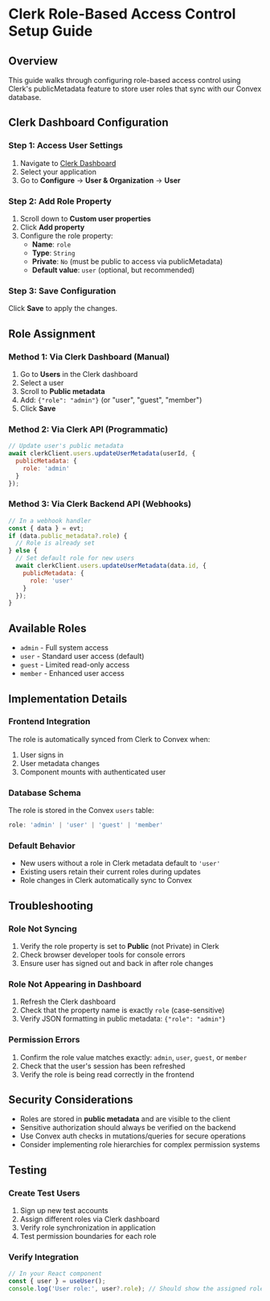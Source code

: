 # Clerk Role-Based Access Control Setup Guide

## Overview
This guide walks through configuring role-based access control using Clerk's publicMetadata feature to store user roles that sync with our Convex database.

## Clerk Dashboard Configuration

### Step 1: Access User Settings
1. Navigate to [Clerk Dashboard](https://dashboard.clerk.com)
2. Select your application
3. Go to **Configure** → **User & Organization** → **User**

### Step 2: Add Role Property
1. Scroll down to **Custom user properties**
2. Click **Add property**
3. Configure the role property:
   - **Name**: `role`
   - **Type**: `String`
   - **Private**: `No` (must be public to access via publicMetadata)
   - **Default value**: `user` (optional, but recommended)

### Step 3: Save Configuration
Click **Save** to apply the changes.

## Role Assignment

### Method 1: Via Clerk Dashboard (Manual)
1. Go to **Users** in the Clerk dashboard
2. Select a user
3. Scroll to **Public metadata**
4. Add: `{"role": "admin"}` (or "user", "guest", "member")
5. Click **Save**

### Method 2: Via Clerk API (Programmatic)
```javascript
// Update user's public metadata
await clerkClient.users.updateUserMetadata(userId, {
  publicMetadata: {
    role: 'admin'
  }
});
```

### Method 3: Via Clerk Backend API (Webhooks)
```javascript
// In a webhook handler
const { data } = evt;
if (data.public_metadata?.role) {
  // Role is already set
} else {
  // Set default role for new users
  await clerkClient.users.updateUserMetadata(data.id, {
    publicMetadata: {
      role: 'user'
    }
  });
}
```

## Available Roles
- `admin` - Full system access
- `user` - Standard user access (default)
- `guest` - Limited read-only access
- `member` - Enhanced user access

## Implementation Details

### Frontend Integration
The role is automatically synced from Clerk to Convex when:
1. User signs in
2. User metadata changes
3. Component mounts with authenticated user

### Database Schema
The role is stored in the Convex `users` table:
```typescript
role: 'admin' | 'user' | 'guest' | 'member'
```

### Default Behavior
- New users without a role in Clerk metadata default to `'user'`
- Existing users retain their current roles during updates
- Role changes in Clerk automatically sync to Convex

## Troubleshooting

### Role Not Syncing
1. Verify the role property is set to **Public** (not Private) in Clerk
2. Check browser developer tools for console errors
3. Ensure user has signed out and back in after role changes

### Role Not Appearing in Dashboard
1. Refresh the Clerk dashboard
2. Check that the property name is exactly `role` (case-sensitive)
3. Verify JSON formatting in public metadata: `{"role": "admin"}`

### Permission Errors
1. Confirm the role value matches exactly: `admin`, `user`, `guest`, or `member`
2. Check that the user's session has been refreshed
3. Verify the role is being read correctly in the frontend

## Security Considerations

- Roles are stored in **public metadata** and are visible to the client
- Sensitive authorization should always be verified on the backend
- Use Convex auth checks in mutations/queries for secure operations
- Consider implementing role hierarchies for complex permission systems

## Testing

### Create Test Users
1. Sign up new test accounts
2. Assign different roles via Clerk dashboard
3. Verify role synchronization in application
4. Test permission boundaries for each role

### Verify Integration
```javascript
// In your React component
const { user } = useUser();
console.log('User role:', user?.role); // Should show the assigned role
```
